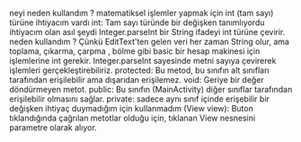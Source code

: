 neyi neden kullandım ?
matematiksel işlemler yapmak için int (tam sayı) türüne ihtiyacım vardı
int: Tam sayı türünde bir değişken tanımlıyordu ihtiyacım olan asıl şeydi
Integer.parseInt bir String ifadeyi int türüne çevirir.
neden kullandım ? Çünkü EditText'ten gelen veri her zaman String olur, ama toplama, çıkarma, çarpma , bölme gibi basic bir hesap makinesi için işlemlerine int gerekir. Integer.parseInt sayesinde metni sayıya çevirerek işlemleri gerçekleştirebiliriz.
protected: Bu metod, bu sınıfın alt sınıfları tarafından erişilebilir ama dışarıdan erişilemez.
void: Geriye bir değer döndürmeyen metot.
public: Bu sınıfın (MainActivity) diğer sınıflar tarafından erişilebilir olmasını sağlar.
private: sadece aynı sınıf içinde erişebilir bir değişken ihtiyaç duymadığım için kullanmadım
(View view): Buton tıklandığında çağrılan metotlar olduğu için, tıklanan View nesnesini parametre olarak alıyor.
